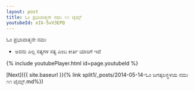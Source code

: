 ```yaml
---
layout: post
title: ಓಂ ಪ್ರಭಾವಾತ್ಮನೇ ನಮಃ ೧೧ ಟೈಮ್ಸ್
youtubeId: eIk-5vV3EPQ
---
```

 
 
 ಓಂ ಪ್ರಭಾವಾತ್ಮನೇ ನಮಃ  
 
 -  ಅವನು ಎಲ್ಲ ಸತ್ಯಗಳ ಸತ್ಯ ಎಂಬ ಕೀರ್ತಿ ಯಾರಿಗೆ ಇದೆ 
 
  
 
  
 
 
 
 
 
 


{% include youtubePlayer.html id=page.youtubeId %}
 
[Next]({{ site.baseurl }}{% link  split1/_posts/2014-05-14-ಓಂ ಜಗತ್ಕಲಸ್ಥಳಯ ನಮಃ ೧೧ ಟೈಮ್ಸ್.md%})
 
